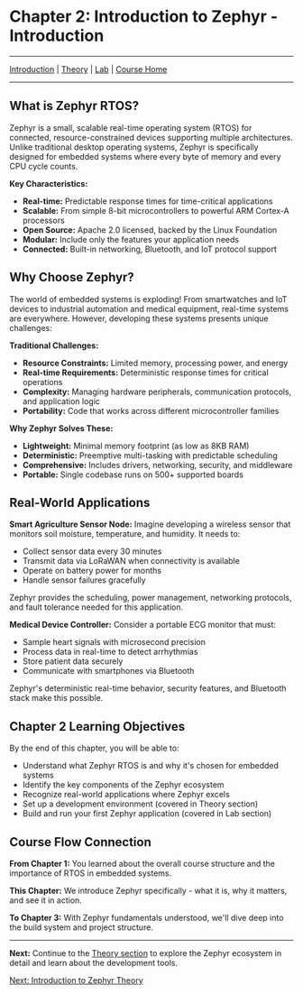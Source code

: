 # Chapter 2: Introduction to Zephyr - Introduction

---
[Introduction](./README.md) | [Theory](./theory.md) | [Lab](./lab.md) | [Course Home](../README.md)

---

## What is Zephyr RTOS?

Zephyr is a small, scalable real-time operating system (RTOS) for connected, resource-constrained devices supporting multiple architectures. Unlike traditional desktop operating systems, Zephyr is specifically designed for embedded systems where every byte of memory and every CPU cycle counts.

**Key Characteristics:**

* **Real-time:** Predictable response times for time-critical applications
* **Scalable:** From simple 8-bit microcontrollers to powerful ARM Cortex-A processors
* **Open Source:** Apache 2.0 licensed, backed by the Linux Foundation
* **Modular:** Include only the features your application needs
* **Connected:** Built-in networking, Bluetooth, and IoT protocol support

## Why Choose Zephyr?

The world of embedded systems is exploding! From smartwatches and IoT devices to industrial automation and medical equipment, real-time systems are everywhere. However, developing these systems presents unique challenges:

**Traditional Challenges:**

* **Resource Constraints:** Limited memory, processing power, and energy
* **Real-time Requirements:** Deterministic response times for critical operations
* **Complexity:** Managing hardware peripherals, communication protocols, and application logic
* **Portability:** Code that works across different microcontroller families

**Why Zephyr Solves These:**

* **Lightweight:** Minimal memory footprint (as low as 8KB RAM)
* **Deterministic:** Preemptive multi-tasking with predictable scheduling
* **Comprehensive:** Includes drivers, networking, security, and middleware
* **Portable:** Single codebase runs on 500+ supported boards

## Real-World Applications

**Smart Agriculture Sensor Node:**
Imagine developing a wireless sensor that monitors soil moisture, temperature, and humidity. It needs to:

* Collect sensor data every 30 minutes
* Transmit data via LoRaWAN when connectivity is available
* Operate on battery power for months
* Handle sensor failures gracefully

Zephyr provides the scheduling, power management, networking protocols, and fault tolerance needed for this application.

**Medical Device Controller:**
Consider a portable ECG monitor that must:

* Sample heart signals with microsecond precision
* Process data in real-time to detect arrhythmias
* Store patient data securely
* Communicate with smartphones via Bluetooth

Zephyr's deterministic real-time behavior, security features, and Bluetooth stack make this possible.

## Chapter 2 Learning Objectives

By the end of this chapter, you will be able to:

* Understand what Zephyr RTOS is and why it's chosen for embedded systems
* Identify the key components of the Zephyr ecosystem
* Recognize real-world applications where Zephyr excels
* Set up a development environment (covered in Theory section)
* Build and run your first Zephyr application (covered in Lab section)

## Course Flow Connection

**From Chapter 1:** You learned about the overall course structure and the importance of RTOS in embedded systems.

**This Chapter:** We introduce Zephyr specifically - what it is, why it matters, and see it in action.

**To Chapter 3:** With Zephyr fundamentals understood, we'll dive deep into the build system and project structure.

---

**Next:** Continue to the [Theory section](./theory.md) to explore the Zephyr ecosystem in detail and learn about the development tools.

[Next: Introduction to Zephyr Theory](./theory.md)
